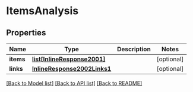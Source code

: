 # ItemsAnalysis

## Properties
Name | Type | Description | Notes
------------ | ------------- | ------------- | -------------
**items** | [**list[InlineResponse2001]**](InlineResponse2001.md) |  | [optional] 
**links** | [**InlineResponse2002Links1**](InlineResponse2002Links1.md) |  | [optional] 

[[Back to Model list]](../README.md#documentation-for-models) [[Back to API list]](../README.md#documentation-for-api-endpoints) [[Back to README]](../README.md)


